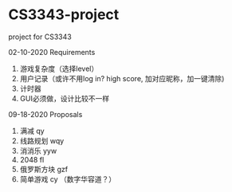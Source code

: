 # CS3343-project
project for CS3343

02-10-2020
Requirements
1. 游戏复杂度（选择level）
2. 用户记录（或许不用log in? high score, 加对应昵称，加一键清除)
3. 计时器
4. GUI必须做，设计比较不一样

09-18-2020
Proposals
1. 满减 qy
2. 线路规划 wqy
3. 消消乐 yyw
4. 2048 fl
5. 俄罗斯方块 gzf
6. 简单游戏 cy （数字华容道？）
